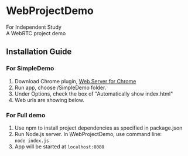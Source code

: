 # WebProjectDemo
For Independent Study  
A WebRTC project demo

## Installation Guide

### For SimpleDemo
1. Download Chrome plugin, [Web Server for Chrome](https://chrome.google.com/webstore/detail/web-server-for-chrome/ofhbbkphhbklhfoeikjpcbhemlocgigb?hl=en)
2. Run app, choose /SimpleDemo folder.
3. Under Options, check the box of "Automatically show index.html"
4. Web urls are showing below.


### For Full demo
1. Use npm to install project dependencies as specified in package.json
2. Run Node.js server. In \WebProjectDemo, use command line:  
`node index.js`
3. App will be started at ``localhost:8080``
